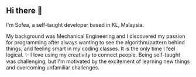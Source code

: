 ## Hi there 👋

I'm Sofea, a self-taught developer based in KL, Malaysia.

My background was Mechanical Engineering and I discovered my passion for programming after always wanting to see the algorithm/pattern behind things, and feeling smart in my coding classes. It is the only time I feel logical. ✨ I love using my creativity to connect people. Being self-taught was challenging, but I'm motivated by the excitement of learning new things and overcoming unfamiliar challenges. 

<!--
**aneissofea/aneissofea** is a ✨ _special_ ✨ repository because its `README.md` (this file) appears on your GitHub profile.

Here are some ideas to get you started:

- 🔭 I’m currently working on ...
- 🌱 I’m currently learning ...
- 👯 I’m looking to collaborate on ...
- 🤔 I’m looking for help with ...
- 💬 Ask me about ...
- 📫 How to reach me: ...
- 😄 Pronouns: ...
- ⚡ Fun fact: ...
📚 As a software engineer, I combine technical expertise with a keen design sense to create scalable, efficient, and visually appealing applications. My aim is to deliver engaging, pixel-perfect user experiences. 🚀
-->
